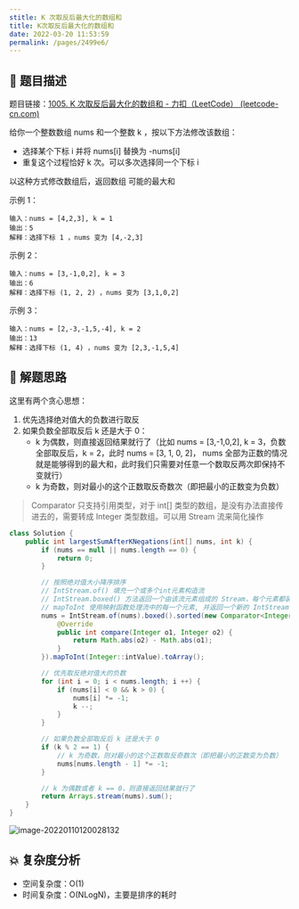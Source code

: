 ```yaml
---
stitle: K 次取反后最大化的数组和
title: K次取反后最大化的数组和
date: 2022-03-20 11:53:59
permalink: /pages/2499e6/
---
```


## 📃 题目描述

题目链接：[1005. K 次取反后最大化的数组和 - 力扣（LeetCode） (leetcode-cn.com)](https://leetcode-cn.com/problems/maximize-sum-of-array-after-k-negations/)

给你一个整数数组 nums 和一个整数 k ，按以下方法修改该数组：

- 选择某个下标 i 并将 nums[i] 替换为 -nums[i]
- 重复这个过程恰好 k 次。可以多次选择同一个下标 i

以这种方式修改数组后，返回数组 可能的最大和

示例 1：

```
输入：nums = [4,2,3], k = 1
输出：5
解释：选择下标 1 ，nums 变为 [4,-2,3]
```

示例 2：

```
输入：nums = [3,-1,0,2], k = 3
输出：6
解释：选择下标 (1, 2, 2) ，nums 变为 [3,1,0,2]
```

示例 3：

```
输入：nums = [2,-3,-1,5,-4], k = 2
输出：13
解释：选择下标 (1, 4) ，nums 变为 [2,3,-1,5,4]
```

## 🔔 解题思路

这里有两个贪心思想：

1. 优先选择绝对值大的负数进行取反
2. 如果负数全部取反后 k 还是大于 0：
   - k 为偶数，则直接返回结果就行了（比如 nums = [3,-1,0,2], k = 3，负数全部取反后，k = 2，此时 nums = [3, 1, 0, 2]， nums 全部为正数的情况就是能够得到的最大和，此时我们只需要对任意一个数取反两次即保持不变就行）
   - k 为奇数，则对最小的这个正数取反奇数次（即把最小的正数变为负数）



> Comparator<T> 只支持引用类型，对于 int[] 类型的数组，是没有办法直接传进去的，需要转成 Integer 类型数组。可以用 Stream 流来简化操作


```java
class Solution {
    public int largestSumAfterKNegations(int[] nums, int k) {
        if (nums == null || nums.length == 0) {
            return 0;
        }

        // 按照绝对值大小降序排序
        // IntStream.of() 填充一个或多个int元素构造流
        // IntStream.boxed() 方法返回一个由该流元素组成的 Stream，每个元素都装箱为一个 Integer
        // mapToInt 使用映射函数处理流中的每一个元素, 并返回一个新的 IntStream
        nums = IntStream.of(nums).boxed().sorted(new Comparator<Integer>() {
            @Override
            public int compare(Integer o1, Integer o2) {
                return Math.abs(o2) - Math.abs(o1);
            }
        }).mapToInt(Integer::intValue).toArray();

        // 优先取反绝对值大的负数
        for (int i = 0; i < nums.length; i ++) {
            if (nums[i] < 0 && k > 0) {
                nums[i] *= -1;
                k --;
            }
        }

        // 如果负数全部取反后 k 还是大于 0
        if (k % 2 == 1) {
            // k 为奇数，则对最小的这个正数取反奇数次（即把最小的正数变为负数）
            nums[nums.length - 1] *= -1;
        }

        // k 为偶数或者 k == 0，则直接返回结果就行了
        return Arrays.stream(nums).sum();
    }
}
```

![image-20220110120028132](https://cs-wiki.oss-cn-shanghai.aliyuncs.com/img/20220110120028.png)

## 💥 复杂度分析

- 空间复杂度：O(1)
- 时间复杂度：O(NLogN)，主要是排序的耗时


